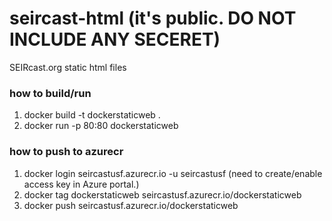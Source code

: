 # seircast-html (it's public. DO NOT INCLUDE ANY SECERET)
SEIRcast.org static html files

### how to build/run
1. docker build -t dockerstaticweb .
2. docker run -p 80:80 dockerstaticweb

### how to push to azurecr
1. docker login seircastusf.azurecr.io -u seircastusf (need to create/enable access key in Azure portal.)
2. docker tag dockerstaticweb seircastusf.azurecr.io/dockerstaticweb
3. docker push seircastusf.azurecr.io/dockerstaticweb
